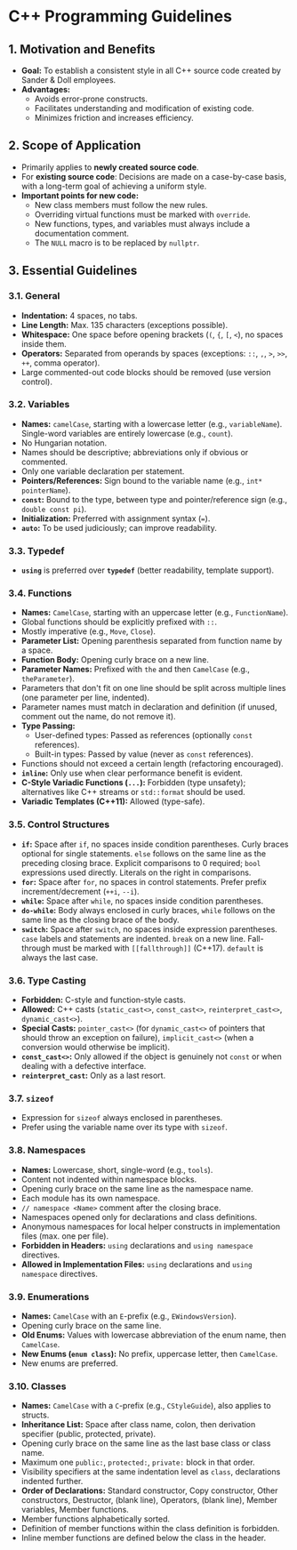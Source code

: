 # C++ Programming Guidelines
## 1. Motivation and Benefits

* **Goal:** To establish a consistent style in all C++ source code created by Sander & Doll employees.
* **Advantages:**
    * Avoids error-prone constructs.
    * Facilitates understanding and modification of existing code.
    * Minimizes friction and increases efficiency.

## 2. Scope of Application

* Primarily applies to **newly created source code**.
* For **existing source code**: Decisions are made on a case-by-case basis, with a long-term goal of achieving a uniform style.
* **Important points for new code:**
    * New class members must follow the new rules.
    * Overriding virtual functions must be marked with `override`.
    * New functions, types, and variables must always include a documentation comment.
    * The `NULL` macro is to be replaced by `nullptr`.

## 3. Essential Guidelines

### 3.1. General

* **Indentation:** 4 spaces, no tabs.
* **Line Length:** Max. 135 characters (exceptions possible).
* **Whitespace:** One space before opening brackets (`(`, `{`, `[`, `<`), no spaces inside them.
* **Operators:** Separated from operands by spaces (exceptions: `::`, `,`, `>`, `>>`, `++`, comma operator).
* Large commented-out code blocks should be removed (use version control).

### 3.2. Variables

* **Names:** `camelCase`, starting with a lowercase letter (e.g., `variableName`). Single-word variables are entirely lowercase (e.g., `count`).
* No Hungarian notation.
* Names should be descriptive; abbreviations only if obvious or commented.
* Only one variable declaration per statement.
* **Pointers/References:** Sign bound to the variable name (e.g., `int* pointerName`).
* **`const`:** Bound to the type, between type and pointer/reference sign (e.g., `double const pi`).
* **Initialization:** Preferred with assignment syntax (`=`).
* **`auto`:** To be used judiciously; can improve readability.

### 3.3. Typedef

* **`using`** is preferred over **`typedef`** (better readability, template support).

### 3.4. Functions

* **Names:** `CamelCase`, starting with an uppercase letter (e.g., `FunctionName`).
* Global functions should be explicitly prefixed with `::`.
* Mostly imperative (e.g., `Move`, `Close`).
* **Parameter List:** Opening parenthesis separated from function name by a space.
* **Function Body:** Opening curly brace on a new line.
* **Parameter Names:** Prefixed with `the` and then `CamelCase` (e.g., `theParameter`).
* Parameters that don't fit on one line should be split across multiple lines (one parameter per line, indented).
* Parameter names must match in declaration and definition (if unused, comment out the name, do not remove it).
* **Type Passing:**
    * User-defined types: Passed as references (optionally `const` references).
    * Built-in types: Passed by value (never as `const` references).
* Functions should not exceed a certain length (refactoring encouraged).
* **`inline`:** Only use when clear performance benefit is evident.
* **C-Style Variadic Functions (`...`):** Forbidden (type unsafety); alternatives like C++ streams or `std::format` should be used.
* **Variadic Templates (C++11):** Allowed (type-safe).

### 3.5. Control Structures

* **`if`:** Space after `if`, no spaces inside condition parentheses. Curly braces optional for single statements. `else` follows on the same line as the preceding closing brace. Explicit comparisons to 0 required; `bool` expressions used directly. Literals on the right in comparisons.
* **`for`:** Space after `for`, no spaces in control statements. Prefer prefix increment/decrement (`++i`, `--i`).
* **`while`:** Space after `while`, no spaces inside condition parentheses.
* **`do-while`:** Body always enclosed in curly braces, `while` follows on the same line as the closing brace of the body.
* **`switch`:** Space after `switch`, no spaces inside expression parentheses. `case` labels and statements are indented. `break` on a new line. Fall-through must be marked with `[[fallthrough]]` (C++17). `default` is always the last case.

### 3.6. Type Casting

* **Forbidden:** C-style and function-style casts.
* **Allowed:** C++ casts (`static_cast<>`, `const_cast<>`, `reinterpret_cast<>`, `dynamic_cast<>`).
* **Special Casts:** `pointer_cast<>` (for `dynamic_cast<>` of pointers that should throw an exception on failure), `implicit_cast<>` (when a conversion would otherwise be implicit).
* **`const_cast<>`:** Only allowed if the object is genuinely not `const` or when dealing with a defective interface.
* **`reinterpret_cast`:** Only as a last resort.

### 3.7. `sizeof`

* Expression for `sizeof` always enclosed in parentheses.
* Prefer using the variable name over its type with `sizeof`.

### 3.8. Namespaces

* **Names:** Lowercase, short, single-word (e.g., `tools`).
* Content not indented within namespace blocks.
* Opening curly brace on the same line as the namespace name.
* Each module has its own namespace.
* `// namespace <Name>` comment after the closing brace.
* Namespaces opened only for declarations and class definitions.
* Anonymous namespaces for local helper constructs in implementation files (max. one per file).
* **Forbidden in Headers:** `using` declarations and `using namespace` directives.
* **Allowed in Implementation Files:** `using` declarations and `using namespace` directives.

### 3.9. Enumerations

* **Names:** `CamelCase` with an `E`-prefix (e.g., `EWindowsVersion`).
* Opening curly brace on the same line.
* **Old Enums:** Values with lowercase abbreviation of the enum name, then `CamelCase`.
* **New Enums (`enum class`):** No prefix, uppercase letter, then `CamelCase`.
* New enums are preferred.

### 3.10. Classes

* **Names:** `CamelCase` with a `C`-prefix (e.g., `CStyleGuide`), also applies to structs.
* **Inheritance List:** Space after class name, colon, then derivation specifier (public, protected, private).
* Opening curly brace on the same line as the last base class or class name.
* Maximum one `public:`, `protected:`, `private:` block in that order.
* Visibility specifiers at the same indentation level as `class`, declarations indented further.
* **Order of Declarations:** Standard constructor, Copy constructor, Other constructors, Destructor, (blank line), Operators, (blank line), Member variables, Member functions.
* Member functions alphabetically sorted.
* Definition of member functions within the class definition is forbidden.
* Inline member functions are defined below the class in the header.
